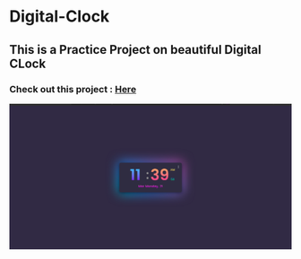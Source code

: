# Digital-Clock

## This is a Practice Project on beautiful Digital CLock

### Check out this project : [Here]()

<img src="./assets/Screenshot.png" alt="Digital Clock">
